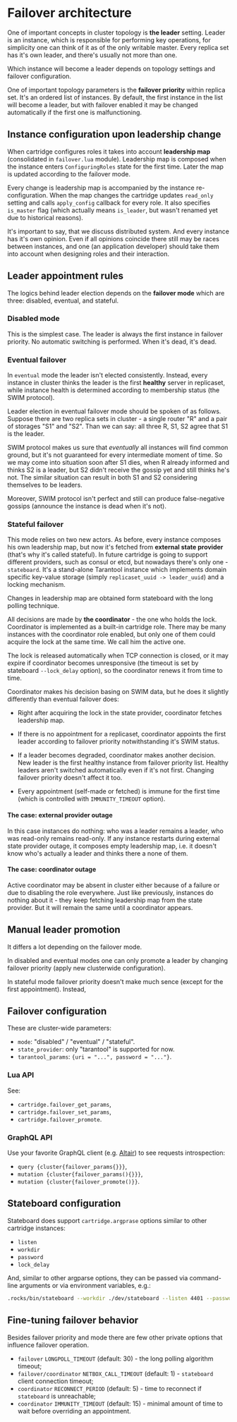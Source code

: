 # Failover architecture

One of important concepts in cluster topology is **the leader** setting.
Leader is an instance, which is responsible for performing key
operations, for simplicity one can think of it as of the only writable
master. Every replica set has it's own leader, and there's usually not
more than one.

Which instance will become a leader depends on topology settings and
failover configuration.

One of important topology parameters is the **failover priority** within
replica set. It's an ordered list of instances. By default, the first
instance in the list will become a leader, but with failover enabled it
may be changed automatically if the first one is malfunctioning.

## Instance configuration upon leadership change

When cartridge configures roles it takes into account **leadership map**
(consolidated in `failover.lua` module). Leadership map is composed when
the instance enters `ConfiguringRoles` state for the first time. Later
the map is updated according to the failover mode.

Every change is leadership map is accompanied by the instance
re-configuration. When the map changes the cartridge updates `read_only`
setting and calls `apply_config` callback for every role. It also
specifies `is_master` flag (which actually means `is_leader`, but wasn't
renamed yet due to historical reasons).

It's important to say, that we discuss distributed system. And every
instance has it's own opinion. Even if all opinions coincide there still
may be races between instances, and one (an application developer)
should take them into account when designing roles and their
interaction.

## Leader appointment rules

The logics behind leader election depends on the **failover mode** which
are three: disabled, eventual, and stateful.

### Disabled mode

This is the simplest case. The leader is always the first instance in
failover priority. No automatic switching is performed. When it's dead,
it's dead.

### Eventual failover

In `eventual` mode the leader isn't elected consistently. Instead, every
instance in cluster thinks the leader is the first **healthy** server in
replicaset, while instance health is determined according to membership
status (the SWIM protocol).

Leader election in eventual failover mode should be spoken of as
follows. Suppose there are two replica sets in cluster - a single router
"R" and a pair of storages "S1" and "S2". Than we can say:
all three R, S1, S2 agree that S1 is the leader.

SWIM protocol makes us sure that *eventually* all instances will find
common ground, but it's not guaranteed for every intermediate moment of
time. So we may come into situation soon after S1 dies, when R already
informed and thinks S2 is a leader, but S2 didn't receive the gossip yet
and still thinks he's not. The similar situation can result in both S1
and S2 considering themselves to be leaders.

Moreover, SWIM protocol isn't perfect and still can produce
false-negative gossips (announce the instance is dead when it's not).

### Stateful failover

This mode relies on two new actors. As before, every instance composes
his own leadership map, but now it's fetched from **external state
provider** (that's why it's called stateful). In future cartridge is
going to support different providers, such as consul or etcd, but
nowadays there's only one - `stateboard`. It's a stand-alone Tarantool
instance which implements domain specific key-value storage (simply
`replicaset_uuid -> leader_uuid`) and a locking mechanism.

Changes in leadership map are obtained form stateboard with the long
polling technique.

All decisions are made by **the coordinator** - the one who holds the
lock. Coordinator is implemented as a built-in cartridge role. There may
be many instances with the coordinator role enabled, but only one of
them could acquire the lock at the same time. We call him the active
one.

The lock is released automatically when TCP connection is closed, or it
may expire if coordinator becomes unresponsive (the timeout is set by
stateboard `--lock_delay` option), so the coordinator renews it from
time to time.

Coordinator makes his decision basing on SWIM data, but he does it
slightly differently than eventual failover does:

- Right after acquiring the lock in the state provider, coordinator
  fetches leadership map.

- If there is no appointment for a replicaset, coordinator appoints the
  first leader according to failover priority notwithstanding it's
  SWIM status.

- If a leader becomes degraded, coordinator makes another decision. New
  leader is the first healthy instance from failover priority list.
  Healthy leaders aren't switched automatically even if it's not first.
  Changing failover priority doesn't affect it too.

- Every appointment (self-made or fetched) is immune for the first time
  (which is controlled with `IMMUNITY_TIMEOUT` option).

#### The case: external provider outage

In this case instances do nothing: who was a leader remains a leader,
who was read-only remains read-only. If any instance restarts during
external state provider outage, it composes empty leadership map, i.e.
it doesn't know who's actually a leader and thinks there a none of
them.

#### The case: coordinator outage

Active coordinator may be absent in cluster either because of a failure
or due to disabling the role everywhere. Just like previously, instances
do nothing about it - they keep fetching leadership map from the state
provider. But it will remain the same until a coordinator appears.

## Manual leader promotion

It differs a lot depending on the failover mode.

In disabled and eventual modes one can only promote a leader by changing
failover priority (apply new clusterwide configuration).

In stateful mode failover priority doesn't make much sence (except for
the first appointment). Instead,

## Failover configuration

These are cluster-wide parameters:

* `mode`: "disabled" / "eventual" / "stateful".
* `state_provider`: only "tarantool" is supported for now.
* `tarantool_params`: `{uri = "...", password = "..."}`.

### Lua API

See:

- `cartridge.failover_get_params`,
- `cartridge.failover_set_params`,
- `cartridge.failover_promote`.

### GraphQL API

Use your favorite GraphQL client (e.g.
[Altair](https://altair.sirmuel.design/)) to see requests introspection:

- `query {cluster{failover_params{}}}`,
- `mutation {cluster{failover_params(){}}}`,
- `mutation {cluster{failover_promote()}}`.

## Stateboard configuration

Stateboard does support `cartridge.argprase` options similar to other
cartridge instances:

* `listen`
* `workdir`
* `password`
* `lock_delay`

And, similar to other argparse options, they can be passed via
command-line arguments or via environment variables, e.g.:

```bash
.rocks/bin/stateboard --workdir ./dev/stateboard --listen 4401 --password qwerty
```

## Fine-tuning failover behavior

Besides failover priority and mode there are few other private options
that influence failover operation.

* `failover` `LONGPOLL_TIMEOUT` (default: 30) -
  the long polling algorithm timeout;
* `failover/coordinator` `NETBOX_CALL_TIMEOUT` (default: 1) -
  `stateboard` client connection timeout;
* `coordinator` `RECONNECT_PERIOD` (default: 5) -
  time to reconnect if `stateboard` is unreachable;
* `coordinator` `IMMUNITY_TIMEOUT` (default: 15) -
  minimal amount of time to wait before overriding an appointment.

